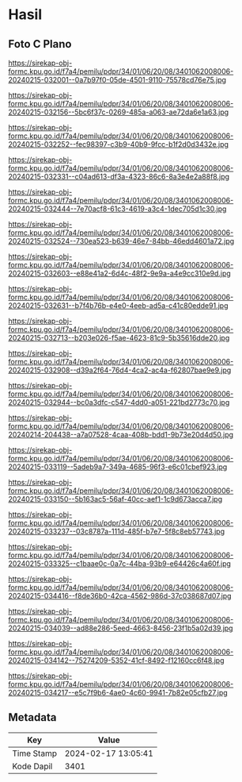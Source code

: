# Hasil

## Foto C Plano

https://sirekap-obj-formc.kpu.go.id/f7a4/pemilu/pdpr/34/01/06/20/08/3401062008006-20240215-032001--0a7b97f0-05de-4501-9110-75578cd76e75.jpg

https://sirekap-obj-formc.kpu.go.id/f7a4/pemilu/pdpr/34/01/06/20/08/3401062008006-20240215-032156--5bc6f37c-0269-485a-a063-ae72da6e1a63.jpg

https://sirekap-obj-formc.kpu.go.id/f7a4/pemilu/pdpr/34/01/06/20/08/3401062008006-20240215-032252--fec98397-c3b9-40b9-9fcc-b1f2d0d3432e.jpg

https://sirekap-obj-formc.kpu.go.id/f7a4/pemilu/pdpr/34/01/06/20/08/3401062008006-20240215-032331--c04ad613-df3a-4323-86c6-8a3e4e2a88f8.jpg

https://sirekap-obj-formc.kpu.go.id/f7a4/pemilu/pdpr/34/01/06/20/08/3401062008006-20240215-032444--7e70acf8-61c3-4619-a3c4-1dec705d1c30.jpg

https://sirekap-obj-formc.kpu.go.id/f7a4/pemilu/pdpr/34/01/06/20/08/3401062008006-20240215-032524--730ea523-b639-46e7-84bb-46edd4601a72.jpg

https://sirekap-obj-formc.kpu.go.id/f7a4/pemilu/pdpr/34/01/06/20/08/3401062008006-20240215-032603--e88e41a2-6d4c-48f2-9e9a-a4e9cc310e9d.jpg

https://sirekap-obj-formc.kpu.go.id/f7a4/pemilu/pdpr/34/01/06/20/08/3401062008006-20240215-032631--b7f4b76b-e4e0-4eeb-ad5a-c41c80edde91.jpg

https://sirekap-obj-formc.kpu.go.id/f7a4/pemilu/pdpr/34/01/06/20/08/3401062008006-20240215-032713--b203e026-f5ae-4623-81c9-5b35616dde20.jpg

https://sirekap-obj-formc.kpu.go.id/f7a4/pemilu/pdpr/34/01/06/20/08/3401062008006-20240215-032908--d39a2f64-76d4-4ca2-ac4a-f62807bae9e9.jpg

https://sirekap-obj-formc.kpu.go.id/f7a4/pemilu/pdpr/34/01/06/20/08/3401062008006-20240215-032944--bc0a3dfc-c547-4dd0-a051-221bd2773c70.jpg

https://sirekap-obj-formc.kpu.go.id/f7a4/pemilu/pdpr/34/01/06/20/08/3401062008006-20240214-204438--a7a07528-4caa-408b-bdd1-9b73e20d4d50.jpg

https://sirekap-obj-formc.kpu.go.id/f7a4/pemilu/pdpr/34/01/06/20/08/3401062008006-20240215-033119--5adeb9a7-349a-4685-96f3-e6c01cbef923.jpg

https://sirekap-obj-formc.kpu.go.id/f7a4/pemilu/pdpr/34/01/06/20/08/3401062008006-20240215-033150--5b163ac5-56af-40cc-aef1-1c9d673acca7.jpg

https://sirekap-obj-formc.kpu.go.id/f7a4/pemilu/pdpr/34/01/06/20/08/3401062008006-20240215-033237--03c8787a-111d-485f-b7e7-5f8c8eb57743.jpg

https://sirekap-obj-formc.kpu.go.id/f7a4/pemilu/pdpr/34/01/06/20/08/3401062008006-20240215-033325--c1baae0c-0a7c-44ba-93b9-e64426c4a60f.jpg

https://sirekap-obj-formc.kpu.go.id/f7a4/pemilu/pdpr/34/01/06/20/08/3401062008006-20240215-034416--f8de36b0-42ca-4562-986d-37c038687d07.jpg

https://sirekap-obj-formc.kpu.go.id/f7a4/pemilu/pdpr/34/01/06/20/08/3401062008006-20240215-034039--ad88e286-5eed-4663-8456-23f1b5a02d39.jpg

https://sirekap-obj-formc.kpu.go.id/f7a4/pemilu/pdpr/34/01/06/20/08/3401062008006-20240215-034142--75274209-5352-41cf-8492-f12160cc6f48.jpg

https://sirekap-obj-formc.kpu.go.id/f7a4/pemilu/pdpr/34/01/06/20/08/3401062008006-20240215-034217--e5c7f9b6-4ae0-4c60-9941-7b82e05cfb27.jpg


## Metadata

| Key        | Value               |
| ---------- | ------------------- |
| Time Stamp | 2024-02-17 13:05:41 |
| Kode Dapil | 3401                |




